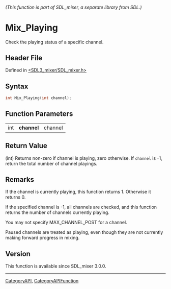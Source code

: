 ###### (This function is part of SDL_mixer, a separate library from SDL.)
# Mix_Playing

Check the playing status of a specific channel.

## Header File

Defined in [<SDL3_mixer/SDL_mixer.h>](https://github.com/libsdl-org/SDL_mixer/blob/main/include/SDL3_mixer/SDL_mixer.h)

## Syntax

```c
int Mix_Playing(int channel);
```

## Function Parameters

|     |             |         |
| --- | ----------- | ------- |
| int | **channel** | channel |

## Return Value

(int) Returns non-zero if channel is playing, zero otherwise. If `channel`
is -1, return the total number of channel playings.

## Remarks

If the channel is currently playing, this function returns 1. Otherwise it
returns 0.

If the specified channel is -1, all channels are checked, and this function
returns the number of channels currently playing.

You may not specify MAX_CHANNEL_POST for a channel.

Paused channels are treated as playing, even though they are not currently
making forward progress in mixing.

## Version

This function is available since SDL_mixer 3.0.0.

----
[CategoryAPI](CategoryAPI), [CategoryAPIFunction](CategoryAPIFunction)

